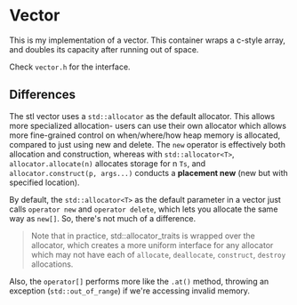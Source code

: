 # Vector
This is my implementation of a vector. This container wraps a c-style array, and doubles its capacity after running out of space.

Check `vector.h` for the interface.

## Differences
The stl vector uses a `std::allocator` as the default allocator. This allows more specialized allocation- users can use their own allocator which allows more fine-grained control on when/where/how heap memory is allocated, compared to just using new and delete. The `new` operator is effectively both allocation and construction, whereas with `std::allocator<T>`, `allocator.allocate(n)` allocates storage for n `Ts`, and `allocator.construct(p, args...)` conducts a **placement new** (new but with specified location).

By default, the `std::allocator<T>` as the default parameter in a vector just calls `operator new` and `operator delete`, which lets you allocate the same way as `new[]`. So, there's not much of a difference.

> Note that in practice, std::allocator_traits is wrapped over the allocator, which creates a more uniform interface for any allocator which may not have each of `allocate`, `deallocate`, `construct`, `destroy` allocations.

Also, the `operator[]` performs more like the `.at()` method, throwing an exception (`std::out_of_range`) if we're accessing invalid memory.
